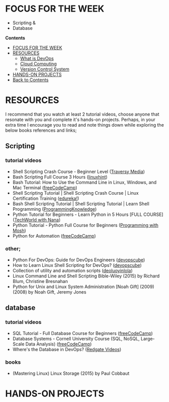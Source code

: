 # FOCUS FOR THE WEEK
- Scripting &
- Database

**Contents** <a name="Contents"></a>
<!-- TOC -->
  * [FOCUS FOR THE WEEK](#FOCUS-FOR-THE-WEEK)
  * [RESOURCES](#RESOURCES)
    * [What is DevOps](#What-is-DevOps)
    * [Cloud Computing](#Cloud-Computing)
    * [Version Control System](#Version-Control-System)
  * [HANDS-ON PROJECTS](#HANDS-ON-PROJECTS)
  * [Back to Contents](#Contents)
<!-- TOC -->

# RESOURCES
I recommend that you watch at least 2 tutorial videos, choose anyone that resonate with you and complete it's hands-on projects. Perhaps, in your extra time I encourage you to read and note things down while exploring the below books references and links; 

## Scripting
### tutorial videos
- Shell Scripting Crash Course - Beginner Level ([Traversy Media](https://www.youtube.com/watch?v=v-F3YLd6oMw))
- Bash Scripting Full Course 3 Hours ([linuxhint](https://www.youtube.com/watch?v=e7BufAVwDiM))
- Bash Tutorial: How to Use the Command Line in Linux, Windows, and Mac Terminal ([freeCodeCamp](https://www.youtube.com/watch?v=BFMyUgF6I8Y))
- Shell Scripting Tutorial | Shell Scripting Crash Course | Linux Certification Training ([edureka!](https://www.youtube.com/watch?v=GtovwKDemnI))
- Bash Shell Scripting Tutorial | Shell Scripting Tutorial | Learn Shell Programming ([ProgrammingKnowledge](https://www.youtube.com/watch?v=zWVV31NYi1U))
- Python Tutorial for Beginners - Learn Python in 5 Hours [FULL COURSE] ([TechWorld with Nana](https://www.youtube.com/watch?v=t8pPdKYpowI))
- Python Tutorial - Python Full Course for Beginners ([Programming with Mosh](https://www.youtube.com/watch?v=_uQrJ0TkZlc))
- Python for Automation ([freeCodeCamp](https://www.youtube.com/watch?v=s8XjEuplx_U))

### other;
- Python For DevOps: Guide for DevOps Engineers ([devopscube](https://devopscube.com/python-for-devops/))
- How to Learn Linux Shell Scripting for DevOps? ([devopscube](https://devopscube.com/linux-shell-scripting-for-devops/))
- Collection of utility and automation scripts ([deoluoyinlola](https://github.com/deoluoyinlola/automation-with-bash-and-python))
- Linux Command Line and Shell Scripting Bible-Wiley (2015) by Richard Blum, Christine Bresnahan
- Python for Unix and Linux System Administration [Noah Gift] (2009) (2008) by Noah Gift, Jeremy Jones


## database
### tutorial videos
- SQL Tutorial - Full Database Course for Beginners ([freeCodeCamp](https://www.youtube.com/watch?v=HXV3zeQKqGY))
- Database Systems - Cornell University Course (SQL, NoSQL, Large-Scale Data Analysis) ([freeCodeCamp](https://www.youtube.com/watch?v=4cWkVbC2bNE))
- Where's the Database in DevOps? ([Redgate Videos](https://www.youtube.com/watch?v=NRqgGqm98S4))

### books
- (Mastering Linux) Linux Storage (2015) by Paul Cobbaut


# HANDS-ON PROJECTS